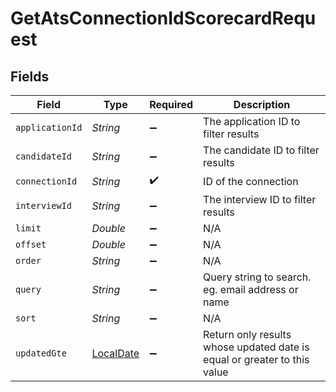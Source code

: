 # GetAtsConnectionIdScorecardRequest


## Fields

| Field                                                                           | Type                                                                            | Required                                                                        | Description                                                                     |
| ------------------------------------------------------------------------------- | ------------------------------------------------------------------------------- | ------------------------------------------------------------------------------- | ------------------------------------------------------------------------------- |
| `applicationId`                                                                 | *String*                                                                        | :heavy_minus_sign:                                                              | The application ID to filter results                                            |
| `candidateId`                                                                   | *String*                                                                        | :heavy_minus_sign:                                                              | The candidate ID to filter results                                              |
| `connectionId`                                                                  | *String*                                                                        | :heavy_check_mark:                                                              | ID of the connection                                                            |
| `interviewId`                                                                   | *String*                                                                        | :heavy_minus_sign:                                                              | The interview ID to filter results                                              |
| `limit`                                                                         | *Double*                                                                        | :heavy_minus_sign:                                                              | N/A                                                                             |
| `offset`                                                                        | *Double*                                                                        | :heavy_minus_sign:                                                              | N/A                                                                             |
| `order`                                                                         | *String*                                                                        | :heavy_minus_sign:                                                              | N/A                                                                             |
| `query`                                                                         | *String*                                                                        | :heavy_minus_sign:                                                              | Query string to search. eg. email address or name                               |
| `sort`                                                                          | *String*                                                                        | :heavy_minus_sign:                                                              | N/A                                                                             |
| `updatedGte`                                                                    | [LocalDate](https://docs.oracle.com/javase/8/docs/api/java/time/LocalDate.html) | :heavy_minus_sign:                                                              | Return only results whose updated date is equal or greater to this value        |